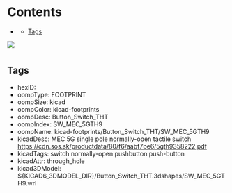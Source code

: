 



Contents
========

* [](#)
	* [Tags](#tags)
  
![][im]
# 

## Tags

- hexID: 
- oompType: FOOTPRINT
- oompSize: kicad
- oompColor: kicad-footprints
- oompDesc: Button_Switch_THT
- oompIndex: SW_MEC_5GTH9
- oompName: kicad-footprints/Button_Switch_THT/SW_MEC_5GTH9
- kicadDesc: MEC 5G single pole normally-open tactile switch https://cdn.sos.sk/productdata/80/f6/aabf7be6/5gth9358222.pdf
- kicadTags: switch normally-open pushbutton push-button
- kicadAttr: through_hole
- kicad3DModel: ${KICAD6_3DMODEL_DIR}/Button_Switch_THT.3dshapes/SW_MEC_5GTH9.wrl



[im]: image.png
